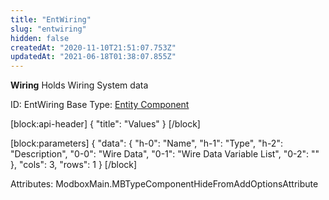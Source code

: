 ```yaml
---
title: "EntWiring"
slug: "entwiring"
hidden: false
createdAt: "2020-11-10T21:51:07.753Z"
updatedAt: "2021-06-18T01:38:07.855Z"
---
```

**Wiring**
Holds Wiring System data

ID: EntWiring
Base Type: [Entity Component](doc:componententity)

[block:api-header]
{
  "title": "Values"
}
[/block]

[block:parameters]
{
  "data": {
    "h-0": "Name",
    "h-1": "Type",
    "h-2": "Description",
    "0-0": "Wire Data",
    "0-1": "Wire Data Variable List",
    "0-2": ""
  },
  "cols": 3,
  "rows": 1
}
[/block]


Attributes:
ModboxMain.MBTypeComponentHideFromAddOptionsAttribute